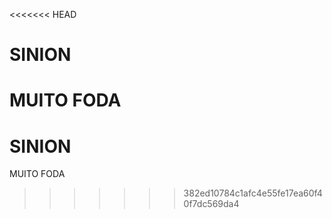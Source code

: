 <<<<<<< HEAD
# SINION
MUITO FODA
=======
# SINION
MUITO FODA
>>>>>>> 382ed10784c1afc4e55fe17ea60f40f7dc569da4
